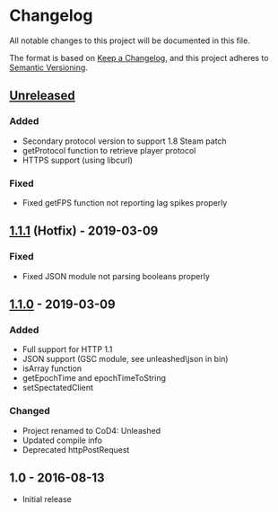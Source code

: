 # Changelog

All notable changes to this project will be documented in this file.

The format is based on [Keep a Changelog](https://keepachangelog.com/en/1.0.0/),
and this project adheres to [Semantic Versioning](https://semver.org/spec/v2.0.0.html).

## [Unreleased]

### Added

- Secondary protocol version to support 1.8 Steam patch
- getProtocol function to retrieve player protocol
- HTTPS support (using libcurl)

### Fixed

- Fixed getFPS function not reporting lag spikes properly

## [1.1.1] \(Hotfix) - 2019-03-09

### Fixed

- Fixed JSON module not parsing booleans properly

## [1.1.0] - 2019-03-09

### Added

- Full support for HTTP 1.1
- JSON support (GSC module, see unleashed\\json in bin)
- isArray function
- getEpochTime and epochTimeToString
- setSpectatedClient

### Changed

- Project renamed to CoD4: Unleashed
- Updated compile info
- Deprecated httpPostRequest

## 1.0 - 2016-08-13

- Initial release

[unreleased]: https://github.com/atrX/CoD4-Unleashed-Server/compare/1.1.0...HEAD
[1.1.1]: https://github.com/atrX/CoD4-Unleashed-Server/compare/1.1.0...1.1.1
[1.1.0]: https://github.com/atrX/CoD4-Unleashed-Server/compare/1.0...1.1.0

